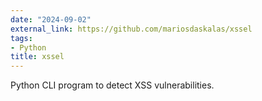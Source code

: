 ```yaml
---
date: "2024-09-02"
external_link: https://github.com/mariosdaskalas/xssel
tags:
- Python
title: xssel
---
```


Python CLI program to detect XSS vulnerabilities.

<!--more-->
